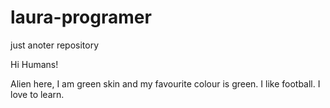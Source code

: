 # laura-programer
just anoter repository

Hi Humans!

Alien here, I am green skin and my favourite colour is green.
I like football.
I love to learn.
